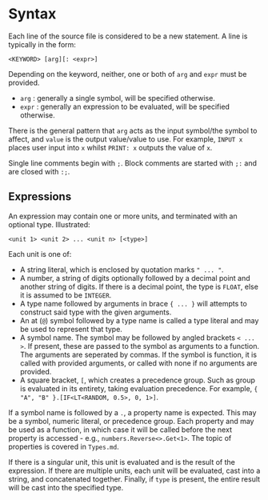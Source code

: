 # Syntax
Each line of the source file is considered to be a new statement. A line is typically in the form:

`<KEYWORD> [arg][: <expr>]`

Depending on the keyword, neither, one or both of `arg` and `expr` must be provided.
- `arg` : generally a single symbol, will be specified otherwise.
- `expr` : generally an expression to be evaluated, will be specified otherwise.

There is the general pattern that `arg` acts as the input symbol/the symbol to affect, and `value` is the output value/value to use. For example, `INPUT x` places user input into `x` whilst `PRINT: x` outputs the value of `x`.

Single line comments begin with `;`. Block comments are started with `;:` and are closed with `:;`.

## Expressions

An expression may contain one or more units, and terminated with an optional type. Illustrated:

`<unit 1> <unit 2> ... <unit n> [<type>]`

Each unit is one of:
- A string literal, which is enclosed by quotation marks `" ... "`.
- A number, a string of digits optionally followed by a decimal point and another string of digits. If there is a decimal point, the type is `FLOAT`, else it is assumed to be `INTEGER`.
- A type name followed by arguments in brace `{ ... }` will attempts to construct said type with the given arguments.
- An at (`@`) symbol followed by a type name is called a type literal and may be used to represent that type.
- A symbol name. The symbol may be followed by angled brackets `< ... >`. If present, these are passed to the symbol as arguments to a function. The arguments are seperated by commas. If the symbol is function, it is called with provided arguments, or called with none if no arguments are provided.
- A square bracket, `[`, which creates a precedence group. Such as group is evaluated in its entirety, taking evaluation precedence. For example, `{ "A", "B" }.[IF<LT<RANDOM, 0.5>, 0, 1>]`.

If a symbol name is followed by a `.`, a property name is expected. This may be a symbol, numeric literal, or precedence group. Each property and may be used as a function, in which case it will be called before the next property is accessed - e.g., `numbers.Reverse<>.Get<1>`. The topic of properties is covered in `Types.md`.

If there is a singular unit, this unit is evaluated and is the result of the expression. If there are multiple units, each unit will be evaluated, cast into a string, and concatenated together. Finally, if `type` is present, the entire result will be cast into the specified type.
